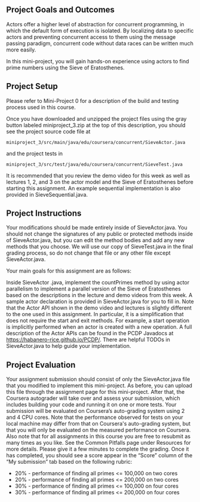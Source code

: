## Project Goals and Outcomes

Actors offer a higher level of abstraction for concurrent programming, in which the default form of execution is isolated. By localizing data to specific actors and preventing concurrent access to them using the message passing paradigm, concurrent code without data races can be written much more easily.

In this mini-project, you will gain hands-on experience using actors to find prime numbers using the Sieve of Eratosthenes.

## Project Setup

Please refer to Mini-Project 0 for a description of the build and testing process used in this course.

Once you have downloaded and unzipped the project files using the gray button labeled miniproject_3.zip at the top of this description, you should see the project source code file at

```
miniproject_3/src/main/java/edu/coursera/concurrent/SieveActor.java
```

and the project tests in

```
miniproject_3/src/test/java/edu/coursera/concurrent/SieveTest.java
```

It is recommended that you review the demo video for this week as well as lectures 1, 2, and 3 on the actor model and the Sieve of Eratosthenes before starting this assignment. An example sequential implementation is also provided in SieveSequential.java.

## Project Instructions

Your modifications should be made entirely inside of SieveActor.java. You should not change the signatures of any public or protected methods inside of SieveActor.java, but you can edit the method bodies and add any new methods that you choose. We will use our copy of SieveTest.java in the final grading process, so do not change that file or any other file except SieveActor.java.

Your main goals for this assignment are as follows:

Inside SieveActor .java, implement the countPrimes method by using actor parallelism to implement a parallel version of the Sieve of Eratosthenes based on the descriptions in the lecture and demo videos from this week. A sample actor declaration is provided in SieveActor.java for you to fill in. Note that the Actor API shown in the demo video and lectures is slightly different to the one used in this assignment. In particular, it is a simplification that does not require the start and exit methods. For example, a start operation is implicitly performed when an actor is created with a new operation. A full description of the Actor APIs can be found in the PCDP Javadocs at https://habanero-rice.github.io/PCDP/.
There are helpful TODOs in SieveActor.java to help guide your implementation.

## Project Evaluation

Your assignment submission should consist of only the SieveActor.java file that you modified to implement this mini-project. As before, you can upload this file through the assignment page for this mini-project. After that, the Coursera autograder will take over and assess your submission, which includes building your code and running it on one or more tests. Your submission will be evaluated on Coursera’s auto-grading system using 2 and 4 CPU cores. Note that the performance observed for tests on your local machine may differ from that on Coursera's auto-grading system, but that you will only be evaluated on the measured performance on Coursera. Also note that for all assignments in this course you are free to resubmit as many times as you like. See the Common Pitfalls page under Resources for more details. Please give it a few minutes to complete the grading. Once it has completed, you should see a score appear in the “Score” column of the “My submission” tab based on the following rubric:

- 20% - performance of finding all primes <= 100,000 on two cores
- 20% - performance of finding all primes <= 200,000 on two cores
- 30% - performance of finding all primes <= 100,000 on four cores
- 30% - performance of finding all primes <= 200,000 on four cores

